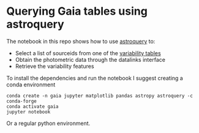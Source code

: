 # Querying Gaia tables using astroquery

The notebook in this repo shows how to use [astroquery](https://astroquery.readthedocs.io/en/latest/) to:

- Select a list of sourceids from one of the [variability tables](https://gea.esac.esa.int/archive/documentation/GDR3/Gaia_archive/chap_datamodel/sec_dm_variability_tables/)
- Obtain the photometric data through the datalinks interface
- Retrieve the variability features 

To install the dependencies and run the notebook I suggest creating a conda environment

    conda create -n gaia jupyter matplotlib pandas astropy astroquery -c conda-forge
    conda activate gaia
    jupyter notebook

Or a regular python environment.
